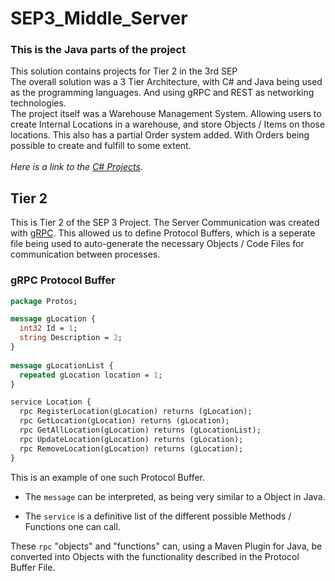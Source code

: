 # SEP3_Middle_Server
### This is the Java parts of the project

<p>
  This solution contains projects for Tier 2 in the 3rd SEP
  <br>
  The overall solution was a 3 Tier Architecture, with C# and Java being used as the programming languages. And using gRPC and REST as networking technologies.
  <br>
 	The project itself was a Warehouse Management System. Allowing users to create Internal Locations in a warehouse, and store Objects / Items on those locations. This also has a partial Order system added. With Orders being possible to create and fulfill to some extent.
  <br>
  <br>
  <i>Here is a link to the <a href="">C# Projects</a>.</i>
</p>

## Tier 2

<p>
  This is Tier 2 of the SEP 3 Project. The Server Communication was created with <a href="https://grpc.io/">gRPC</a>. This allowed us to define Protocol Buffers, which is a seperate file being used to auto-generate the necessary Objects / Code Files for communication between processes.
</p>

### gRPC Protocol Buffer

```proto
package Protos;

message gLocation {
  int32 Id = 1;
  string Description = 2;
}
  
message gLocationList {
  repeated gLocation location = 1;
}

service Location {
  rpc RegisterLocation(gLocation) returns (gLocation);
  rpc GetLocation(gLocation) returns (gLocation);
  rpc GetAllLocation(gLocation) returns (gLocationList);
  rpc UpdateLocation(gLocation) returns (gLocation);
  rpc RemoveLocation(gLocation) returns (gLocation);
}
```

This is an example of one such Protocol Buffer.

* The `message` can be interpreted, as being very similar to a Object in Java.

* The `service` is a definitive list of the different possible Methods / Functions one can call.

These `rpc` "objects" and "functions" can, using a Maven Plugin for Java, be converted into Objects with the functionality described in the Protocol Buffer File.
